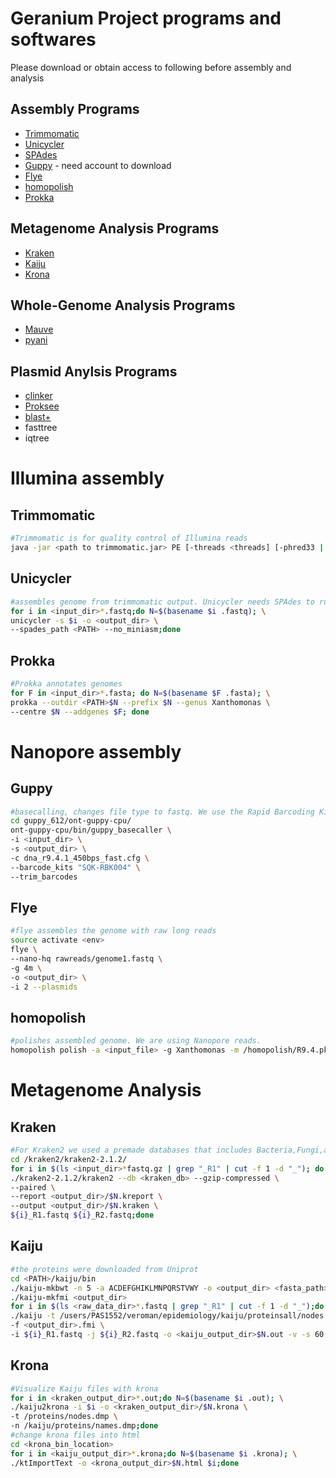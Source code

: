 # Geranium Project programs and softwares
Please download or obtain access to following before assembly and analysis

## Assembly Programs
- [Trimmomatic](https://github.com/usadellab/Trimmomatic)
- [Unicycler](https://github.com/rrwick/Unicycler)
- [SPAdes](https://github.com/ablab/spades)
- [Guppy](https://nanoporetech.com/community) - need account to download
- [Flye](https://github.com/fenderglass/Flye)
- [homopolish](https://github.com/ythuang0522/homopolish)
- [Prokka](https://github.com/tseemann/prokka)
## Metagenome Analysis Programs
- [Kraken](http://ccb.jhu.edu/software/kraken/)
- [Kaiju](https://github.com/bioinformatics-centre/kaiju)
- [Krona](https://github.com/marbl/Krona/releases)
## Whole-Genome Analysis Programs
- [Mauve](https://darlinglab.org/mauve/download.html)
- [pyani](https://github.com/widdowquinn/pyani)
## Plasmid Anylsis Programs
- [clinker](https://github.com/gamcil/clinker)
- [Proksee](https://proksee.ca/)
- [blast+](https://ftp.ncbi.nlm.nih.gov/blast/executables/blast+/LATEST/)
- fasttree
- iqtree

# Illumina assembly
## Trimmomatic
```bash
#Trimmomatic is for quality control of Illumina reads
java -jar <path to trimmomatic.jar> PE [-threads <threads] [-phred33 | -phred64] [-trimlog <logFile>] <input 1> <input 2> <paired output 1> <unpaired output 1> <paired output 2> <unpaired output 2> <step 1>
```
## Unicycler
```bash
#assembles genome from trimmomatic output. Unicycler needs SPAdes to run
for i in <input_dir>*.fastq;do N=$(basename $i .fastq); \
unicycler -s $i -o <output_dir> \
--spades_path <PATH> --no_miniasm;done
```
## Prokka
```bash
#Prokka annotates genomes
for F in <input_dir>*.fasta; do N=$(basename $F .fasta); \
prokka --outdir <PATH>$N --prefix $N --genus Xanthomonas \
--centre $N --addgenes $F; done
```

# Nanopore assembly
## Guppy
```bash
#basecalling, changes file type to fastq. We use the Rapid Barcoding Kit (RBK004)
cd guppy_612/ont-guppy-cpu/
ont-guppy-cpu/bin/guppy_basecaller \
-i <input_dir> \
-s <output_dir> \
-c dna_r9.4.1_450bps_fast.cfg \
--barcode_kits "SQK-RBK004" \
--trim_barcodes
```
## Flye
```bash
#flye assembles the genome with raw long reads
source activate <env>
flye \
--nano-hq rawreads/genome1.fastq \
-g 4m \
-o <output_dir> \
-i 2 --plasmids
```
## homopolish
```bash
#polishes assembled genome. We are using Nanopore reads.
homopolish polish -a <input_file> -g Xanthomonas -m /homopolish/R9.4.pkl -d -o <output_dir>
```
# Metagenome Analysis
## Kraken
```bash
#For Kraken2 we used a premade databases that includes Bacteria,Fungi,and viruses.
cd /kraken2/kraken2-2.1.2/
for i in $(ls <input_dir>*fastq.gz | grep "_R1" | cut -f 1 -d "_"); do N=$(basename $i .fastq.gz); \
./kraken2-2.1.2/kraken2 --db <kraken_db> --gzip-compressed \
--paired \
--report <output_dir>/$N.kreport \
--output <output_dir>/$N.kraken \
${i}_R1.fastq ${i}_R2.fastq;done
```
## Kaiju
```bash
#the proteins were downloaded from Uniprot
cd <PATH>/kaiju/bin
./kaiju-mkbwt -n 5 -a ACDEFGHIKLMNPQRSTVWY -o <output_dir> <fasta_path>
./kaiju-mkfmi <output_dir>
for i in $(ls <raw_data_dir>*.fastq | grep "_R1" | cut -f 1 -d "_");do N=$(basename $i .fastq);\
./kaiju -t /users/PAS1552/veroman/epidemiology/kaiju/proteinsall/nodes.dmp \***
-f <output_dir>.fmi \
-i ${i}_R1.fastq -j ${i}_R2.fastq -o <kaiju_output_dir>$N.out -v -s 60 -e 10 -m 20;done
```
## Krona
```bash
#Visualize Kaiju files with krona
for i in <kraken_output_dir>*.out;do N=$(basename $i .out); \
./kaiju2krona -i $i -o <kraken_output_dir>/$N.krona \
-t /proteins/nodes.dmp \
-n /kaiju/proteins/names.dmp;done
#change krona files into html
cd <krona_bin_location>
for i in <kaiju_output_dir>*.krona;do N=$(basename $i .krona); \
./ktImportText -o <krona_output_dir>$N.html $i;done
```
